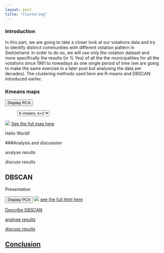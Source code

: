 ```yaml
---
layout: post
title: "Clustering"
---
```



### Introduction

In this part, we are going to take a closer look at our votations data and try to identify distinct communities with different votation pattern in Switzerland. In order to do so, we will use only the votation dataset and more specifically the results (in % Yes) of all the the municipalities for all the votations since 1981 to nowadays as one single period of time (we are going to make the same exercise in a later post but analysing the data per decades). The clustering methods used here are K-means and DBSCAN introduced earlier. 


### Kmeans maps

<input type="button" onclick="display_pca()" id="pca_button" value="Display PCA">

<figure>
<select onchange="theThingToDoIfItChange()" id="selection">
	  <option value="kmeans2">K-means, k=2</option>
      <option value="kmeans3">k-means, k=3</option>
      <option value="kmeans4">k-means, k=4</option>
      <option value="kmeans5">k-means, k=5</option>
</select>
</figure>

<img src="{{ site.github.url }}/assets/data/map_ml/kmeans2.png" id="image">
<a href="{{ site.github.url }}/assets/data/map_ml/kmeans2.html" id="map"> See the full map here</a>
<p id="text">Hello World!</p>

<div style="display: none;" id="pca_div">
<img src="{{ site.github.url }}/assets/data/map_ml/PCAA_kmeans2.png" id="pca_image">
</div>

###Analysis and discussion


	
analyse results

discuss results


## DBSCAN
Presentation

<input type="button" onclick="display_pca_DBSCAN()" id="pca_button_DBSCAN" value="Display PCA">

<img src="{{ site.github.url }}/assets/data/map_ml/DBSCAN.png" id="image">
<a href="{{ site.github.url }}/assets/data/map_ml/DBSCAN.html" id="map"> see the full html here

<div style="display: none;" id="pca_div_DBSCAN">
<img src="{{ site.github.url }}/assets/data/map_ml/PCAA_DBSCAN.png">
</div>

<p id="text">Describe DBSCAN</p>



analyse results

discuss results



## Conclusion 






<figure>
	<script type="text/javascript">
		function theThingToDoIfItChange() {
			
			let image = document.getElementById("image");
			let map = document.getElementById("map");
			
			let selected = document.getElementById("selection").value;
			
			image.setAttribute("src","{{ site.github.url }}/assets/data/map_ml/"+selected+".png");
			map.setAttribute("href","{{ site.github.url }}/assets/data/map_ml/"+selected+".html");
			document.getElementById("text").innerHTML = dict [selected];
			
			
			let image_pca = document.getElementById("pca_image");
			image_pca.setAttribute("src", "{{ site.github.url }}/assets/data/map_ml/PCAA_"+selected+".png");
			
		};
		
		
		function display_pca() {
		let button = document.getElementById("pca_button");
		let div = document.getElementById("pca_div");
		
		if(button.value == "Display PCA") {
			button.setAttribute("value","Hide PCA");
			div.setAttribute("style","");
			
		}else {
			button.setAttribute("value","Display PCA");
			div.setAttribute("style","display: none;");
		};
		};
		
		function display_pca_DBSCAN() {
		let button = document.getElementById("pca_button_DBSCAN");
		let div = document.getElementById("pca_div_DBSCAN");
		
		if(button.value == "Display PCA") {
			button.setAttribute("value","Hide PCA");
			div.setAttribute("style","");
			
		}else {
			button.setAttribute("value","Display PCA");
			div.setAttribute("style","display: none;");
		};
		};
		
		
		var dict = {
      "kmeans2": "describe kmeans2",
      "kmeans3": "describe kmeans3",
      "kmeans4": "describe kmeans4",
      "kmeans5": "describe kmeans5",
      };
		document.getElementById("text").innerHTML = dict ["map_Economy"];
		
	</script>
</figure>
